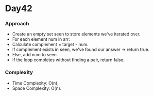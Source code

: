 # Day42

### Approach

- Create an empty set seen to store elements we've iterated over.
- For each element num in arr:
 - Calculate complement = target - num.
 - If complement exists in seen, we've found our answer → return true.
 - Else, add num to seen.
- If the loop completes without finding a pair, return false.

### Complexity

- Time Complexity: O(n),
- Space Complexity: O(n).
